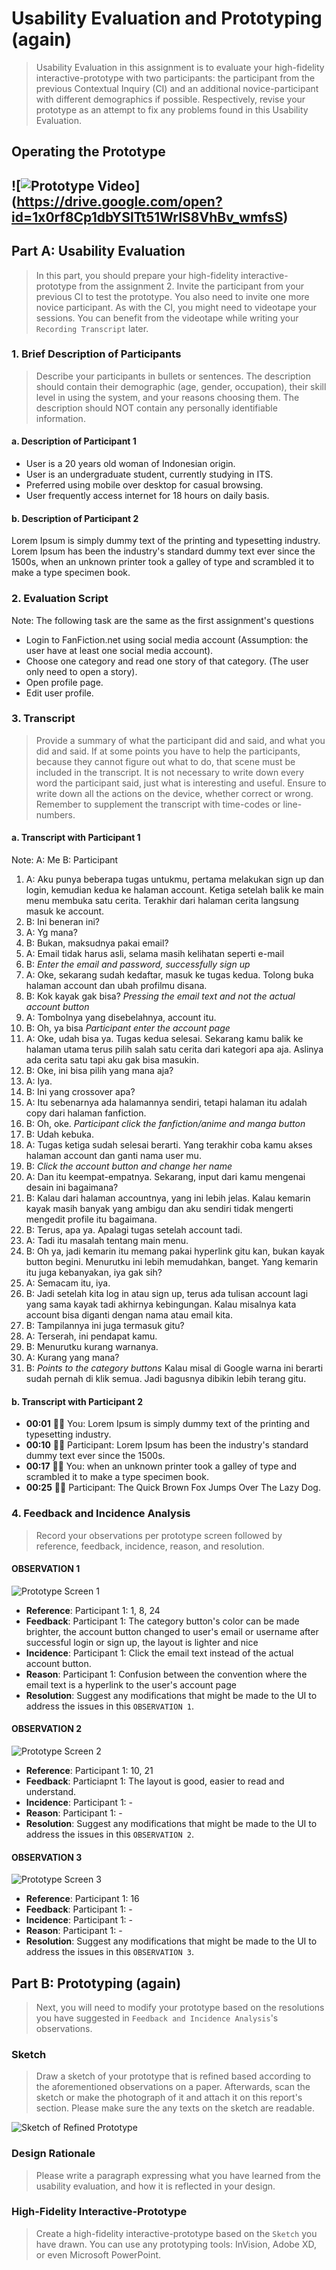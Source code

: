 # Usability Evaluation and Prototyping (again)
> Usability Evaluation in this assignment is to evaluate your high-fidelity interactive-prototype with two participants:
> the participant from the previous Contextual Inquiry (CI) 
> and an additional novice-participant with different demographics if possible.
> Respectively, revise your prototype as an attempt to fix any problems found in this Usability Evaluation.

## Operating the Prototype
![![Prototype Video](https://github.com/hci-a-if-its-2019/assignment-3-ramdan0cool/blob/master/Image/Protoype.png)]
(https://drive.google.com/open?id=1x0rf8Cp1dbYSlTt51WrIS8VhBv_wmfsS)
---

## Part A: Usability Evaluation
> In this part, you should prepare your high-fidelity interactive-prototype from the assignment 2.
> Invite the participant from your previous CI to test the prototype.
> You also need to invite one more novice participant.
> As with the CI, you might need to videotape your sessions.
> You can benefit from the videotape while writing your `Recording Transcript` later.

### 1. Brief Description of Participants
> Describe your participants in bullets or sentences.
> The description should contain their demographic (age, gender, occupation),
> their skill level in using the system, and your reasons choosing them.
> The description should NOT contain any personally identifiable information.

#### a. Description of Participant 1
- User is a 20 years old woman of Indonesian origin.
- User is an undergraduate student, currently studying in ITS.
- Preferred using mobile over desktop for casual browsing.
- User frequently access internet for 18 hours on daily basis.

#### b. Description of Participant 2
Lorem Ipsum is simply dummy text of the printing and typesetting industry. Lorem Ipsum has been the industry's standard dummy text ever since the 1500s, when an unknown printer took a galley of type and scrambled it to make a type specimen book.

### 2. Evaluation Script
Note: The following task are the same as the first assignment's questions

- Login to FanFiction.net using social media account (Assumption: the user have at least one social media account).
- Choose one category and read one story of that category. (The user only need to open a story).
- Open profile page.
- Edit user profile.

### 3. Transcript
> Provide a summary of what the participant did and said, and what you did and said.
> If at some points you have to help the participants, because they cannot figure out what to do,
> that scene must be included in the transcript.
> It is not necessary to write down every word the participant said,
> just what is interesting and useful.
> Ensure to write down all the actions on the device, whether correct or wrong.
> Remember to supplement the transcript with time-codes or line-numbers.

#### a. Transcript with Participant 1
Note:
A: Me
B: Participant

1. A: Aku punya beberapa tugas untukmu, pertama melakukan sign up dan login, kemudian kedua ke halaman account. Ketiga setelah balik ke main menu membuka satu cerita. Terakhir dari halaman cerita langsung masuk ke account.
2. B: Ini beneran ini?
3. A: Yg mana?
4. B: Bukan, maksudnya pakai email?
5. A: Email tidak harus asli, selama masih kelihatan seperti e-mail
6. B: *Enter the email and password, successfully sign up*
7. A: Oke, sekarang sudah kedaftar, masuk ke tugas kedua. Tolong buka halaman account dan ubah profilmu disana.
8. B: Kok kayak gak bisa? *Pressing the email text and not the actual account button*
9. A: Tombolnya yang disebelahnya, account itu.
10. B: Oh, ya bisa *Participant enter the account page*
11. A: Oke, udah bisa ya. Tugas kedua selesai. Sekarang kamu balik ke halaman utama terus pilih salah satu cerita dari kategori apa aja. Aslinya ada cerita satu tapi aku gak bisa masukin.
12. B: Oke, ini bisa pilih yang mana aja?
13. A: Iya.
14. B: Ini yang crossover apa?
15. A: Itu sebenarnya ada halamannya sendiri, tetapi halaman itu adalah copy dari halaman fanfiction.
16. B: Oh, oke. *Participant click the fanfiction/anime and manga button*
17. B: Udah kebuka.
18. A: Tugas ketiga sudah selesai berarti. Yang terakhir coba kamu akses halaman account dan ganti nama user mu.
19. B: *Click the account button and change her name*
20. A: Dan itu keempat-empatnya. Sekarang, input dari kamu mengenai desain ini bagaimana?
21. B: Kalau dari halaman accountnya, yang ini lebih jelas. Kalau kemarin kayak masih banyak yang ambigu dan aku sendiri tidak mengerti mengedit profile itu bagaimana.
22. B: Terus, apa ya. Apalagi tugas setelah account tadi.
23. A: Tadi itu masalah tentang main menu.
24. B: Oh ya, jadi kemarin itu memang pakai hyperlink gitu kan, bukan kayak button begini. Menurutku ini lebih memudahkan, banget. Yang kemarin itu juga kebanyakan, iya gak sih?
25. A: Semacam itu, iya.
26. B: Jadi setelah kita log in atau sign up, terus ada tulisan account lagi yang sama kayak tadi akhirnya kebingungan. Kalau misalnya kata account bisa diganti dengan nama atau email kita.
27. B: Tampilannya ini juga termasuk gitu?
28. A: Terserah, ini pendapat kamu.
29. B: Menurutku kurang warnanya.
30. A: Kurang yang mana?
31. B: *Points to the category buttons* Kalau misal di Google warna ini berarti sudah pernah di klik semua. Jadi bagusnya dibikin lebih terang gitu.

#### b. Transcript with Participant 2
 - **00:01** 👨‍🔬 You: Lorem Ipsum is simply dummy text of the printing and typesetting industry.
 - **00:10** 👨‍💻 Participant: Lorem Ipsum has been the industry's standard dummy text ever since the 1500s.
 - **00:17** 👨‍🔬 You: when an unknown printer took a galley of type and scrambled it to make a type specimen book.
 - **00:25** 👨‍💻 Participant: The Quick Brown Fox Jumps Over The Lazy Dog.

### 4. Feedback and Incidence Analysis
> Record your observations per prototype screen followed by reference, feedback, incidence, reason, and resolution.

#### OBSERVATION 1
![Prototype Screen 1](https://github.com/hci-a-if-its-2019/assignment-3-ramdan0cool/blob/master/Image/Screen1.png)

 - **Reference**: Participant 1: 1, 8, 24
 - **Feedback**: Participant 1: The category button's color can be made brighter, the account button changed to user's email or username after successful login or sign up, the layout is lighter and nice
 - **Incidence**: Participant 1: Click the email text instead of the actual account button.
 - **Reason**: Participant 1: Confusion between the convention where the email text is a hyperlink to the user's account page
 - **Resolution**: Suggest any modifications that might be made to the UI to address the issues in this `OBSERVATION 1`.
 
#### OBSERVATION 2
![Prototype Screen 2](https://github.com/hci-a-if-its-2019/assignment-3-ramdan0cool/blob/master/Image/Screen2.png)

 - **Reference**: Participant 1: 10, 21
 - **Feedback**: Particiapnt 1: The layout is good, easier to read and understand.
 - **Incidence**: Participant 1: -
 - **Reason**: Participant 1: -
 - **Resolution**: Suggest any modifications that might be made to the UI to address the issues in this `OBSERVATION 2`.
 
#### OBSERVATION 3
![Prototype Screen 3](https://github.com/hci-a-if-its-2019/assignment-3-ramdan0cool/blob/master/Image/Screen3.png)

 - **Reference**:  Participant 1: 16
 - **Feedback**: Participant 1: -
 - **Incidence**: Participant 1: -
 - **Reason**: Participant 1: -
 - **Resolution**: Suggest any modifications that might be made to the UI to address the issues in this `OBSERVATION 3`.


## Part B: Prototyping (again)
> Next, you will need to modify your prototype 
> based on the resolutions you have suggested in `Feedback and Incidence Analysis`'s observations.

### Sketch
> Draw a sketch of your prototype that is refined based according to the aforementioned observations on a paper.
> Afterwards, scan the sketch or make the photograph of it and attach it on this report's section.
> Please make sure the any texts on the sketch are readable.

![Sketch of Refined Prototype](https://cdn2.hubspot.net/hub/725165/file-3421843765-png/blog-files/uxpin--300x211.png)

### Design Rationale
> Please write a paragraph expressing what you have learned from the usability evaluation, 
> and how it is reflected in your design.

### High-Fidelity Interactive-Prototype
> Create a high-fidelity interactive-prototype based on the `Sketch` you have drawn.
> You can use any prototyping tools: InVision, Adobe XD, or even Microsoft PowerPoint.
